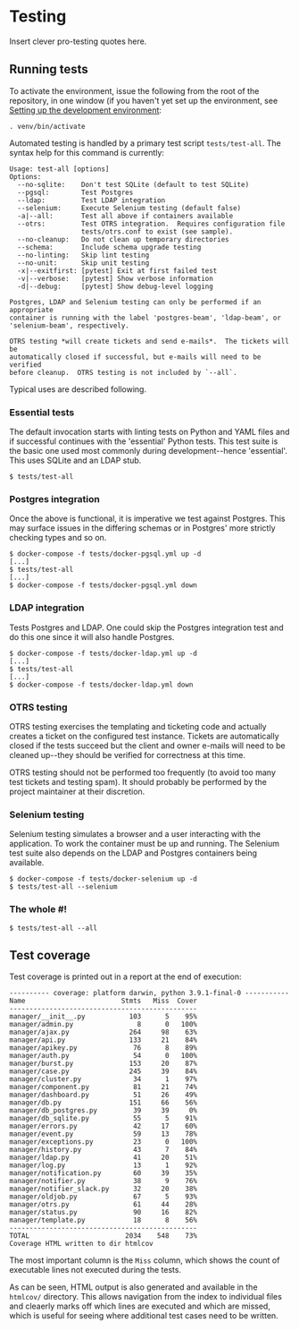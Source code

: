 # Testing

Insert clever pro-testing quotes here.

## Running tests

To activate the environment, issue the following from the root of the
repository, in one window (if you haven't yet set up the environment, see
[Setting up the development
environment](DEVELOPMENT.md#the-development-environment):

```
. venv/bin/activate
```

Automated testing is handled by a primary test script `tests/test-all`.  The
syntax help for this command is currently:

```
Usage: test-all [options]
Options:
  --no-sqlite:    Don't test SQLite (default to test SQLite)
  --pgsql:        Test Postgres
  --ldap:         Test LDAP integration
  --selenium:     Execute Selenium testing (default false)
  -a|--all:       Test all above if containers available
  --otrs:         Test OTRS integration.  Requires configuration file
                  tests/otrs.conf to exist (see sample).
  --no-cleanup:   Do not clean up temporary directories
  --schema:       Include schema upgrade testing
  --no-linting:   Skip lint testing
  --no-unit:      Skip unit testing
  -x|--exitfirst: [pytest] Exit at first failed test
  -v|--verbose:   [pytest] Show verbose information
  -d|--debug:     [pytest] Show debug-level logging

Postgres, LDAP and Selenium testing can only be performed if an appropriate
container is running with the label 'postgres-beam', 'ldap-beam', or
'selenium-beam', respectively.

OTRS testing *will create tickets and send e-mails*.  The tickets will be
automatically closed if successful, but e-mails will need to be verified
before cleanup.  OTRS testing is not included by `--all`.
```

Typical uses are described following.

### Essential tests

The default invocation starts with linting tests on Python and YAML files and
if successful continues with the 'essential' Python tests.  This test suite is
the basic one used most commonly during development--hence 'essential'.  This
uses SQLite and an LDAP stub.

```
$ tests/test-all
```

### Postgres integration

Once the above is functional, it is imperative we test against Postgres.  This
may surface issues in the differing schemas or in Postgres' more strictly
checking types and so on.

```
$ docker-compose -f tests/docker-pgsql.yml up -d
[...]
$ tests/test-all
[...]
$ docker-compose -f tests/docker-pgsql.yml down
```

### LDAP integration

Tests Postgres and LDAP.  One could skip the Postgres integration test and do
this one since it will also handle Postgres.

```
$ docker-compose -f tests/docker-ldap.yml up -d
[...]
$ tests/test-all
[...]
$ docker-compose -f tests/docker-ldap.yml down
```

### OTRS testing

OTRS testing exercises the templating and ticketing code and actually creates
a ticket on the configured test instance.  Tickets are automatically closed if
the tests succeed but the client and owner e-mails will need to be cleaned
up--they should be verified for correctness at this time.

OTRS testing should not be performed too frequently (to avoid too many test
tickets and testing spam).  It should probably be performed by the project
maintainer at their discretion.

### Selenium testing

Selenium testing simulates a browser and a user interacting with the
application.  To work the container must be up and running.  The Selenium test
suite also depends on the LDAP and Postgres containers being available.

```
$ docker-compose -f tests/docker-selenium up -d
$ tests/test-all --selenium
```

### The whole #!

```
$ tests/test-all --all
```

## Test coverage

Test coverage is printed out in a report at the end of execution:

```
---------- coverage: platform darwin, python 3.9.1-final-0 -----------
Name                        Stmts   Miss  Cover
-----------------------------------------------
manager/__init__.py           103      5    95%
manager/admin.py                8      0   100%
manager/ajax.py               264     98    63%
manager/api.py                133     21    84%
manager/apikey.py              76      8    89%
manager/auth.py                54      0   100%
manager/burst.py              153     20    87%
manager/case.py               245     39    84%
manager/cluster.py             34      1    97%
manager/component.py           81     21    74%
manager/dashboard.py           51     26    49%
manager/db.py                 151     66    56%
manager/db_postgres.py         39     39     0%
manager/db_sqlite.py           55      5    91%
manager/errors.py              42     17    60%
manager/event.py               59     13    78%
manager/exceptions.py          23      0   100%
manager/history.py             43      7    84%
manager/ldap.py                41     20    51%
manager/log.py                 13      1    92%
manager/notification.py        60     39    35%
manager/notifier.py            38      9    76%
manager/notifier_slack.py      32     20    38%
manager/oldjob.py              67      5    93%
manager/otrs.py                61     44    28%
manager/status.py              90     16    82%
manager/template.py            18      8    56%
-----------------------------------------------
TOTAL                        2034    548    73%
Coverage HTML written to dir htmlcov
```

The most important column is the `Miss` column, which shows the count of
executable lines not executed during the tests.

As can be seen, HTML output is also generated and available in the `htmlcov/`
directory.  This allows navigation from the index to individual files and
cleaerly marks off which lines are executed and which are missed, which is
useful for seeing where additional test cases need to be written.
